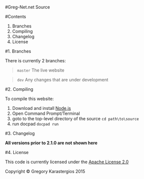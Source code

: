 #Greg-Net.net Source

#Contents

1. Branches
2. Compiling
3. Changelog
4. License

#1. Branches

There is currently 2 branches:

> `master` The live website

> `dev` Any changes that are under development

#2. Compiling

To compile this website:

1. Download and install [Node.js](http://nodejs.org)
2. Open Command Prompt/Terminal
3. goto to the top-level directory of the source `cd path\to\source`
4. run docpad `docpad run`

#3. Changelog

**All versions prior to 2.1.0 are not shown here**

#4. License

This code is currently licensed under the [Apache License 2.0](http://www.apache.org/licenses/LICENSE-2.0.html)


Copyright &copy; Gregory Karastergios 2015
